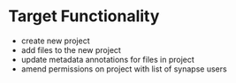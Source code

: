 # Target Functionality

- create new project
- add files to the new project
- update metadata annotations for files in project
- amend permissions on project with list of synapse users
